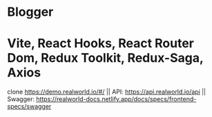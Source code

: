 # Blogger
# Vite, React Hooks, React Router Dom, Redux Toolkit, Redux-Saga, Axios
clone https://demo.realworld.io/#/ || API: https://api.realworld.io/api || Swagger: https://realworld-docs.netlify.app/docs/specs/frontend-specs/swagger
